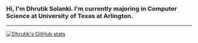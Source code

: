 ### Hi, I'm Dhrutik Solanki. I'm currently majoring in Computer Science at University of Texas at Arlington.
---
[![Dhrutik's GitHub stats](https://github-readme-stats.vercel.app/api?username=DhrutikS257)](https://github.com/anuraghazra/github-readme-stats)
